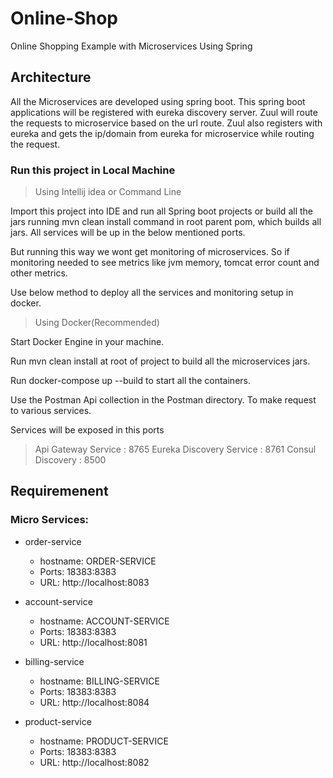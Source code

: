 # Online-Shop
Online Shopping Example with Microservices Using Spring

## Architecture
All the Microservices are developed using spring boot. This spring boot applications will be registered with eureka discovery server.
Zuul will route the requests to microservice based on the url route. Zuul also registers with eureka and gets the ip/domain from eureka for microservice while routing the request.

### Run this project in Local Machine
>Using Intellij idea or Command Line

Import this project into IDE and run all Spring boot projects or build all the jars running mvn clean install command in root parent pom, which builds all jars. All services will be up in the below mentioned ports.

But running this way we wont get monitoring of microservices. So if monitoring needed to see metrics like jvm memory, tomcat error count and other metrics.

Use below method to deploy all the services and monitoring setup in docker.

>Using Docker(Recommended)

Start Docker Engine in your machine.

Run mvn clean install at root of project to build all the microservices jars.

Run docker-compose up --build to start all the containers.

Use the Postman Api collection in the Postman directory. To make request to various services.

Services will be exposed in this ports

>Api Gateway Service       : 8765
 Eureka Discovery Service  : 8761
 Consul Discovery          : 8500

## Requiremenent

### Micro Services:

- order-service
  - hostname: ORDER-SERVICE
  - Ports: 18383:8383
  - URL: http://localhost:8083
  
- account-service
  - hostname: ACCOUNT-SERVICE
  - Ports: 18383:8383
  - URL: http://localhost:8081
  
- billing-service
  - hostname: BILLING-SERVICE
  - Ports: 18383:8383
  - URL: http://localhost:8084  
  
- product-service
  - hostname: PRODUCT-SERVICE
  - Ports: 18383:8383
  - URL: http://localhost:8082  
